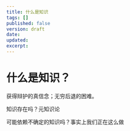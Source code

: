 ```yaml
---
title: 什么是知识
tags: []
published: false
version: draft
date:
updated:
excerpt:
---
```

# 什么是知识？
获得辩护的真信念；无穷后退的困难。

知识存在吗？元知识论

可能依赖不确定的知识吗？事实上我们正在这么做
